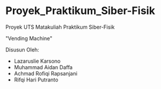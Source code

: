# Proyek_Praktikum_Siber-Fisik
Proyek UTS Matakuliah Praktikum Siber-Fisik

"Vending Machine"

Disusun Oleh: 
- Lazaruslie Karsono
- Muhammad Aidan Daffa
- Achmad Rofiqi Rapsanjani
- Rifqi Hari Putranto
